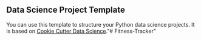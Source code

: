 ## Data Science Project Template

You can use this template to structure your Python data science projects. It is based on [Cookie Cutter Data Science](https://drivendata.github.io/cookiecutter-data-science/)."# Fitness-Tracker" 
